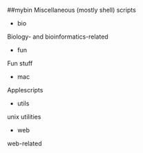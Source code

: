 ##mybin
Miscellaneous (mostly shell) scripts

- bio

Biology- and bioinformatics-related

- fun

Fun stuff

- mac

Applescripts

- utils

unix utilities

- web

web-related
